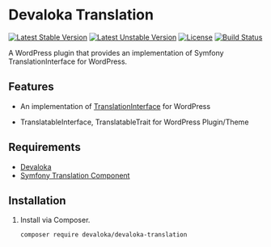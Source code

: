 # Devaloka Translation

[![Latest Stable Version][stable-image]][stable-url]
[![Latest Unstable Version][unstable-image]][unstable-url]
[![License][license-image]][license-url]
[![Build Status][travis-image]][travis-url]

A WordPress plugin that provides an implementation of Symfony
TranslationInterface for WordPress.

## Features

*   An implementation of [TranslationInterface](https://github.com/symfony/translation)
    for WordPress

*   TranslatableInterface, TranslatableTrait for WordPress Plugin/Theme

## Requirements

*   [Devaloka](https://github.com/devaloka/devaloka)
*   [Symfony Translation Component](https://github.com/symfony/translation)

## Installation

1.  Install via Composer.

    ```sh
    composer require devaloka/devaloka-translation
    ```

[stable-image]: https://poser.pugx.org/devaloka/devaloka-translation/v/stable
[stable-url]: https://packagist.org/packages/devaloka/devaloka-translation

[unstable-image]: https://poser.pugx.org/devaloka/devaloka-translation/v/unstable
[unstable-url]: https://packagist.org/packages/devaloka/devaloka-translation

[license-image]: https://poser.pugx.org/devaloka/devaloka-translation/license
[license-url]: https://packagist.org/packages/devaloka/devaloka-translation

[travis-image]: https://travis-ci.org/devaloka/devaloka-translation.svg?branch=master
[travis-url]: https://travis-ci.org/devaloka/devaloka-translation
